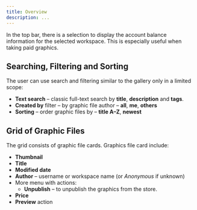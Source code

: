 ```yaml
---
title: Overview
description: ...
---
```


In the top bar, there is a selection to display the account balance information for the selected workspace. This is especially useful when taking paid graphics.

## Searching, Filtering and Sorting

The user can use search and filtering similar to the gallery only in a limited scope:

- **Text search** – classic full-text search by **title**, **description** and **tags**.
- **Created by** filter – by graphic file author – **all**, **me**, **others**
- **Sorting** – order graphic files by – **title A–Z**, **newest**

## Grid of Graphic Files

The grid consists of graphic file cards. Graphics file card include:
- **Thumbnail**
- **Title**
- **Modified date**
- **Author** – username or workspace name (or *Anonymous* if unknown)
- More menu with actions:
  - **Unpublish** – to unpublish the graphics from the store.
- **Price**
- **Preview** action 